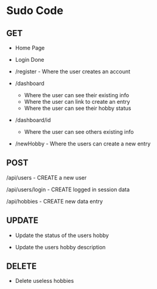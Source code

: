 # Sudo Code

## GET 
- Home Page 

- Login Done

- /register - Where the user creates an account 

- /dashboard
    - Where the user can see their existing info
    - Where the user can link to create an entry
    - Where the user can see their hobby status


- /dashboard/id
    - Where the user can see others existing info

- /newHobby - Where the users can create a new entry

## POST
/api/users - CREATE a new user

/api/users/login - CREATE logged in session data

/api/hobbies - CREATE new data entry

## UPDATE
- Update the status of the users hobby

- Update the users hobby description

## DELETE
- Delete useless hobbies










